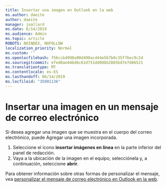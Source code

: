 ```yaml
---
title: Insertar una imagen en Outlook en la web
ms.author: daeite
author: daeite
manager: joallard
ms.date: 6/14/2019
ms.audience: Admin
ms.topic: article
ROBOTS: NOINDEX, NOFOLLOW
localization_priority: Normal
ms.custom: ''
ms.openlocfilehash: f56ccb4998a90d490acd44e567b0c35f76ec9c2d
ms.sourcegitcommit: efed0ae44bd6c61d751dd008b2885bd7e7d86521
ms.translationtype: MT
ms.contentlocale: es-ES
ms.lasthandoff: 06/14/2019
ms.locfileid: "35001136"
---
```

# <a name="insert-a-picture-in-an-email-message"></a>Insertar una imagen en un mensaje de correo electrónico

Si desea agregar una imagen que se muestra en el cuerpo del correo electrónico, puede Agregar una imagen incorporada.

1. Seleccione el icono **insertar imágenes en línea** en la parte inferior del panel de redacción.
1. Vaya a la ubicación de la imagen en el equipo, selecciónela y, a continuación, seleccione **abrir**.

Para obtener información sobre otras formas de personalizar el mensaje, vea [personalizar el mensaje de correo electrónico en Outlook en la web](https://support.office.com/article/079442eb-6b41-4ff5-b6e0-a83d3967ac41).